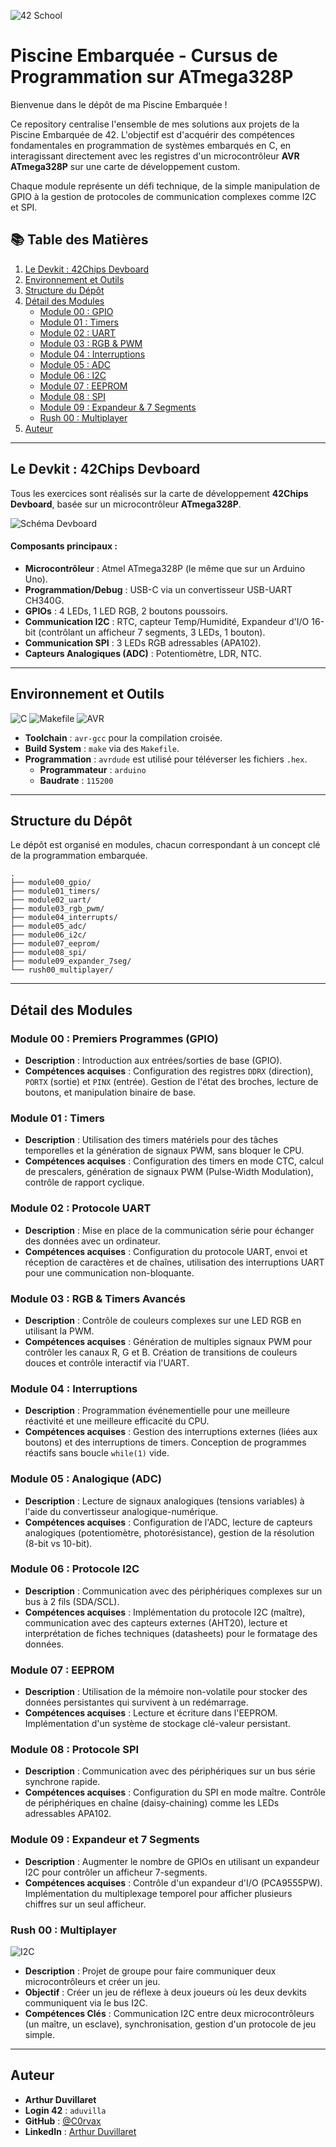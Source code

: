 ![42 School](https://img.shields.io/badge/École_42-Piscine_Embarquée-black?style=for-the-badge&logo=42)

# Piscine Embarquée - Cursus de Programmation sur ATmega328P

Bienvenue dans le dépôt de ma Piscine Embarquée !

Ce repository centralise l'ensemble de mes solutions aux projets de la Piscine Embarquée de 42. L'objectif est d'acquérir des compétences fondamentales en programmation de systèmes embarqués en C, en interagissant directement avec les registres d'un microcontrôleur **AVR ATmega328P** sur une carte de développement custom.

Chaque module représente un défi technique, de la simple manipulation de GPIO à la gestion de protocoles de communication complexes comme I2C et SPI.

## 📚 Table des Matières

1.  [Le Devkit : 42Chips Devboard](#le-devkit--42chips-devboard)
2.  [Environnement et Outils](#environnement-et-outils)
3.  [Structure du Dépôt](#structure-du-dépôt)
4.  [Détail des Modules](#détail-des-modules)
    - [Module 00 : GPIO](#module-00--premiers-programmes-gpio)
    - [Module 01 : Timers](#module-01--timers)
    - [Module 02 : UART](#module-02--protocole-uart)
    - [Module 03 : RGB & PWM](#module-03--rgb--timers-avancés)
    - [Module 04 : Interruptions](#module-04--interruptions)
    - [Module 05 : ADC](#module-05--analogique-adc)
    - [Module 06 : I2C](#module-06--protocole-i2c)
    - [Module 07 : EEPROM](#module-07--eeprom)
    - [Module 08 : SPI](#module-08--protocole-spi)
    - [Module 09 : Expandeur & 7 Segments](#module-09--expandeur-et-7-segments)
    - [Rush 00 : Multiplayer](#rush-00--multiplayer)
5.  [Auteur](#auteur)

---

## Le Devkit : 42Chips Devboard

Tous les exercices sont réalisés sur la carte de développement **42Chips Devboard**, basée sur un microcontrôleur **ATmega328P**.

![Schéma Devboard](https://user-images.githubusercontent.com/1310022/272767078-438ac856-11f2-45a7-93e8-586716a1b268.png)

#### Composants principaux :
*   **Microcontrôleur** : Atmel ATmega328P (le même que sur un Arduino Uno).
*   **Programmation/Debug** : USB-C via un convertisseur USB-UART CH340G.
*   **GPIOs** : 4 LEDs, 1 LED RGB, 2 boutons poussoirs.
*   **Communication I2C** : RTC, capteur Temp/Humidité, Expandeur d'I/O 16-bit (contrôlant un afficheur 7 segments, 3 LEDs, 1 bouton).
*   **Communication SPI** : 3 LEDs RGB adressables (APA102).
*   **Capteurs Analogiques (ADC)** : Potentiomètre, LDR, NTC.

---

## Environnement et Outils

![C](https://img.shields.io/badge/Language-C-blue.svg?style=for-the-badge&logo=c)
![Makefile](https://img.shields.io/badge/Build-Makefile-lightgrey.svg?style=for-the-badge&logo=gnu-make)
![AVR](https://img.shields.io/badge/Toolchain-AVR--GCC-orange.svg?style=for-the-badge)

*   **Toolchain** : `avr-gcc` pour la compilation croisée.
*   **Build System** : `make` via des `Makefile`.
*   **Programmation** : `avrdude` est utilisé pour téléverser les fichiers `.hex`.
    *   **Programmateur** : `arduino`
    *   **Baudrate** : `115200`

---

## Structure du Dépôt

Le dépôt est organisé en modules, chacun correspondant à un concept clé de la programmation embarquée.

```text
.
├── module00_gpio/
├── module01_timers/
├── module02_uart/
├── module03_rgb_pwm/
├── module04_interrupts/
├── module05_adc/
├── module06_i2c/
├── module07_eeprom/
├── module08_spi/
├── module09_expander_7seg/
└── rush00_multiplayer/
```

---

## Détail des Modules

### Module 00 : Premiers Programmes (GPIO)
*   **Description** : Introduction aux entrées/sorties de base (GPIO).
*   **Compétences acquises** : Configuration des registres `DDRX` (direction), `PORTX` (sortie) et `PINX` (entrée). Gestion de l'état des broches, lecture de boutons, et manipulation binaire de base.

### Module 01 : Timers
*   **Description** : Utilisation des timers matériels pour des tâches temporelles et la génération de signaux PWM, sans bloquer le CPU.
*   **Compétences acquises** : Configuration des timers en mode CTC, calcul de prescalers, génération de signaux PWM (Pulse-Width Modulation), contrôle de rapport cyclique.

### Module 02 : Protocole UART
*   **Description** : Mise en place de la communication série pour échanger des données avec un ordinateur.
*   **Compétences acquises** : Configuration du protocole UART, envoi et réception de caractères et de chaînes, utilisation des interruptions UART pour une communication non-bloquante.

### Module 03 : RGB & Timers Avancés
*   **Description** : Contrôle de couleurs complexes sur une LED RGB en utilisant la PWM.
*   **Compétences acquises** : Génération de multiples signaux PWM pour contrôler les canaux R, G et B. Création de transitions de couleurs douces et contrôle interactif via l'UART.

### Module 04 : Interruptions
*   **Description** : Programmation événementielle pour une meilleure réactivité et une meilleure efficacité du CPU.
*   **Compétences acquises** : Gestion des interruptions externes (liées aux boutons) et des interruptions de timers. Conception de programmes réactifs sans boucle `while(1)` vide.

### Module 05 : Analogique (ADC)
*   **Description** : Lecture de signaux analogiques (tensions variables) à l'aide du convertisseur analogique-numérique.
*   **Compétences acquises** : Configuration de l'ADC, lecture de capteurs analogiques (potentiomètre, photorésistance), gestion de la résolution (8-bit vs 10-bit).

### Module 06 : Protocole I2C
*   **Description** : Communication avec des périphériques complexes sur un bus à 2 fils (SDA/SCL).
*   **Compétences acquises** : Implémentation du protocole I2C (maître), communication avec des capteurs externes (AHT20), lecture et interprétation de fiches techniques (datasheets) pour le formatage des données.

### Module 07 : EEPROM
*   **Description** : Utilisation de la mémoire non-volatile pour stocker des données persistantes qui survivent à un redémarrage.
*   **Compétences acquises** : Lecture et écriture dans l'EEPROM. Implémentation d'un système de stockage clé-valeur persistant.

### Module 08 : Protocole SPI
*   **Description** : Communication avec des périphériques sur un bus série synchrone rapide.
*   **Compétences acquises** : Configuration du SPI en mode maître. Contrôle de périphériques en chaîne (daisy-chaining) comme les LEDs adressables APA102.

### Module 09 : Expandeur et 7 Segments
*   **Description** : Augmenter le nombre de GPIOs en utilisant un expandeur I2C pour contrôler un afficheur 7-segments.
*   **Compétences acquises** : Contrôle d'un expandeur d'I/O (PCA9555PW). Implémentation du multiplexage temporel pour afficher plusieurs chiffres sur un seul afficheur.

### Rush 00 : Multiplayer
![I2C](https://img.shields.io/badge/Tech-I2C_Multi--Master-blueviolet.svg?style=for-the-badge)
*   **Description** : Projet de groupe pour faire communiquer deux microcontrôleurs et créer un jeu.
*   **Objectif** : Créer un jeu de réflexe à deux joueurs où les deux devkits communiquent via le bus I2C.
*   **Compétences Clés** : Communication I2C entre deux microcontrôleurs (un maître, un esclave), synchronisation, gestion d'un protocole de jeu simple.

---

## Auteur

*   **Arthur Duvillaret**
*   **Login 42** : `aduvilla`
*   **GitHub** : [@C0rvax](https://github.com/C0rvax)
*   **LinkedIn** : [Arthur Duvillaret](https://www.linkedin.com/in/arthur-duvillaret-427912377/)
